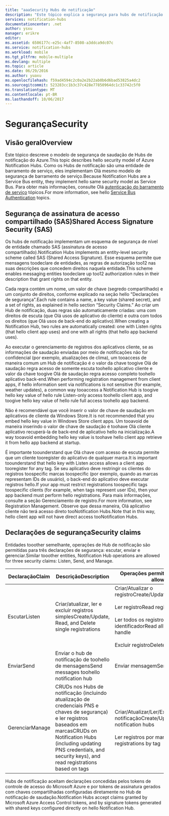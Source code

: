 ```yaml
---
title: "aaaSecurity Hubs de notificação"
description: "Este tópico explica a segurança para hubs de notificação do Azure."
services: notification-hubs
documentationcenter: .net
author: ysxu
manager: erikre
editor: 
ms.assetid: 6506177c-e25c-4af7-8508-a3ddca9dc07c
ms.service: notification-hubs
ms.workload: mobile
ms.tgt_pltfrm: mobile-multiple
ms.devlang: multiple
ms.topic: article
ms.date: 06/29/2016
ms.author: yuaxu
ms.openlocfilehash: f59ad4594c2c0a2e2b22ab0b6d6bad53825a4dc2
ms.sourcegitcommit: 523283cc1b3c37c428e77850964dc1c33742c5f0
ms.translationtype: MT
ms.contentlocale: pt-BR
ms.lasthandoff: 10/06/2017
---
```

# <a name="security"></a><span data-ttu-id="4ef15-103">Segurança</span><span class="sxs-lookup"><span data-stu-id="4ef15-103">Security</span></span>
## <a name="overview"></a><span data-ttu-id="4ef15-104">Visão geral</span><span class="sxs-lookup"><span data-stu-id="4ef15-104">Overview</span></span>
<span data-ttu-id="4ef15-105">Este tópico descreve o modelo de segurança de saudação de Hubs de notificação do Azure.</span><span class="sxs-lookup"><span data-stu-id="4ef15-105">This topic describes hello security model of Azure Notification Hubs.</span></span> <span data-ttu-id="4ef15-106">Como os Hubs de notificação são uma entidade de barramento de serviço, eles implementam Olá mesmo modelo de segurança de barramento de serviço.</span><span class="sxs-lookup"><span data-stu-id="4ef15-106">Because Notification Hubs are a Service Bus entity, they implement hello same security model as Service Bus.</span></span> <span data-ttu-id="4ef15-107">Para obter mais informações, consulte Olá [autenticação do barramento de serviço](https://msdn.microsoft.com/library/azure/dn155925.aspx) tópicos.</span><span class="sxs-lookup"><span data-stu-id="4ef15-107">For more information, see hello [Service Bus Authentication](https://msdn.microsoft.com/library/azure/dn155925.aspx) topics.</span></span>

## <a name="shared-access-signature-security-sas"></a><span data-ttu-id="4ef15-108">Segurança de assinatura de acesso compartilhado (SAS)</span><span class="sxs-lookup"><span data-stu-id="4ef15-108">Shared Access Signature Security (SAS)</span></span>
<span data-ttu-id="4ef15-109">Os hubs de notificação implementam um esquema de segurança de nível de entidade chamado SAS (assinatura de acesso compartilhado).</span><span class="sxs-lookup"><span data-stu-id="4ef15-109">Notification Hubs implements an entity-level security scheme called SAS (Shared Access Signature).</span></span> <span data-ttu-id="4ef15-110">Esse esquema permite que mensagens toodeclare de entidades, as regras de autorização too12 nas suas descrições que concedem direitos naquela entidade.</span><span class="sxs-lookup"><span data-stu-id="4ef15-110">This scheme enables messaging entities toodeclare up too12 authorization rules in their description that grant rights on that entity.</span></span>

<span data-ttu-id="4ef15-111">Cada regra contém um nome, um valor de chave (segredo compartilhado) e um conjunto de direitos, conforme explicado na seção hello "Declarações de segurança".</span><span class="sxs-lookup"><span data-stu-id="4ef15-111">Each rule contains a name, a key value (shared secret), and a set of rights, as explained in hello section “Security Claims.”</span></span> <span data-ttu-id="4ef15-112">Ao criar um Hub de notificação, duas regras são automaticamente criadas: uma com direitos de escuta (que Olá usos de aplicativo do cliente) e outra com todos os direitos (que Olá usos de back-end do aplicativo).</span><span class="sxs-lookup"><span data-stu-id="4ef15-112">When creating a Notification Hub, two rules are automatically created: one with Listen rights (that hello client app uses) and one with all rights (that hello app backend uses).</span></span>

<span data-ttu-id="4ef15-113">Ao executar o gerenciamento de registros dos aplicativos cliente, se as informações de saudação enviadas por meio de notificações não for confidencial (por exemplo, atualizações de clima), um tooaccess de maneira comum um Hub de notificação é o valor da chave toogive Olá de saudação regra acesso de somente escuta toohello aplicativo cliente e valor da chave toogive Olá de saudação regra acesso completo toohello aplicativo back-end.</span><span class="sxs-lookup"><span data-stu-id="4ef15-113">When performing registration management from client apps, if hello information sent via notifications is not sensitive (for example, weather updates), a common way tooaccess a Notification Hub is toogive hello key value of hello rule Listen-only access toohello client app, and toogive hello key value of hello rule full access toohello app backend.</span></span>

<span data-ttu-id="4ef15-114">Não é recomendável que você inserir o valor de chave de saudação em aplicativos de cliente da Windows Store.</span><span class="sxs-lookup"><span data-stu-id="4ef15-114">It is not recommended that you embed hello key value in Windows Store client apps.</span></span> <span data-ttu-id="4ef15-115">Um tooavoid de maneira inserindo o valor de chave de saudação é toohave Olá cliente aplicativo recuperá-la de back-end de aplicativo hello na inicialização.</span><span class="sxs-lookup"><span data-stu-id="4ef15-115">A way tooavoid embedding hello key value is toohave hello client app retrieve it from hello app backend at startup.</span></span>

<span data-ttu-id="4ef15-116">É importante toounderstand que Olá chave com acesso de escuta permite que um cliente tooregister do aplicativo de qualquer marca.</span><span class="sxs-lookup"><span data-stu-id="4ef15-116">It is important toounderstand that hello key with Listen access allows a client app tooregister for any tag.</span></span> <span data-ttu-id="4ef15-117">Se seu aplicativo deve restringir os clientes do registros toospecific marcas toospecific (por exemplo, quando as marcas representam IDs de usuário), o back-end do aplicativo deve executar registros hello.</span><span class="sxs-lookup"><span data-stu-id="4ef15-117">If your app must restrict registrations toospecific tags toospecific clients (for example, when tags represent user IDs), then your app backend must perform hello registrations.</span></span> <span data-ttu-id="4ef15-118">Para mais informações, consulte a seção Gerenciamento de registro.</span><span class="sxs-lookup"><span data-stu-id="4ef15-118">For more information, see Registration Management.</span></span> <span data-ttu-id="4ef15-119">Observe que dessa maneira, Olá aplicativo cliente não terá acesso direto tooNotification Hubs.</span><span class="sxs-lookup"><span data-stu-id="4ef15-119">Note that in this way, hello client app will not have direct access tooNotification Hubs.</span></span>

## <a name="security-claims"></a><span data-ttu-id="4ef15-120">Declarações de segurança</span><span class="sxs-lookup"><span data-stu-id="4ef15-120">Security claims</span></span>
<span data-ttu-id="4ef15-121">Entidades tooother semelhante, operações de Hub de notificação são permitidas para três declarações de segurança: escutar, enviar e gerenciar.</span><span class="sxs-lookup"><span data-stu-id="4ef15-121">Similar tooother entities, Notification Hub operations are allowed for three security claims: Listen, Send, and Manage.</span></span>

| <span data-ttu-id="4ef15-122">Declaração</span><span class="sxs-lookup"><span data-stu-id="4ef15-122">Claim</span></span> | <span data-ttu-id="4ef15-123">Descrição</span><span class="sxs-lookup"><span data-stu-id="4ef15-123">Description</span></span> | <span data-ttu-id="4ef15-124">Operações permitidas</span><span class="sxs-lookup"><span data-stu-id="4ef15-124">Operations allowed</span></span> |
| --- | --- | --- |
| <span data-ttu-id="4ef15-125">Escutar</span><span class="sxs-lookup"><span data-stu-id="4ef15-125">Listen</span></span> |<span data-ttu-id="4ef15-126">Criar/atualizar, ler e excluir registros simples</span><span class="sxs-lookup"><span data-stu-id="4ef15-126">Create/Update, Read, and Delete single registrations</span></span> |<span data-ttu-id="4ef15-127">Criar/Atualizar o registro</span><span class="sxs-lookup"><span data-stu-id="4ef15-127">Create/Update registration</span></span><br><br><span data-ttu-id="4ef15-128">Ler registro</span><span class="sxs-lookup"><span data-stu-id="4ef15-128">Read registration</span></span><br><br><span data-ttu-id="4ef15-129">Ler todos os registros para um identificador</span><span class="sxs-lookup"><span data-stu-id="4ef15-129">Read all registrations for a handle</span></span><br><br><span data-ttu-id="4ef15-130">Excluir registro</span><span class="sxs-lookup"><span data-stu-id="4ef15-130">Delete registration</span></span> |
| <span data-ttu-id="4ef15-131">Enviar</span><span class="sxs-lookup"><span data-stu-id="4ef15-131">Send</span></span> |<span data-ttu-id="4ef15-132">Enviar o hub de notificação de toohello de mensagens</span><span class="sxs-lookup"><span data-stu-id="4ef15-132">Send messages toohello notification hub</span></span> |<span data-ttu-id="4ef15-133">Enviar mensagem</span><span class="sxs-lookup"><span data-stu-id="4ef15-133">Send message</span></span> |
| <span data-ttu-id="4ef15-134">Gerenciar</span><span class="sxs-lookup"><span data-stu-id="4ef15-134">Manage</span></span> |<span data-ttu-id="4ef15-135">CRUDs nos Hubs de notificação (incluindo atualização de credenciais PNS e chaves de segurança) e ler registros baseados em marcas</span><span class="sxs-lookup"><span data-stu-id="4ef15-135">CRUDs on Notification Hubs (including updating PNS credentials, and security keys), and read registrations based on tags</span></span> |<span data-ttu-id="4ef15-136">Criar/Atualizar/Ler/Excluir hubs de notificação</span><span class="sxs-lookup"><span data-stu-id="4ef15-136">Create/Update/Read/Delete notification hubs</span></span><br><br><span data-ttu-id="4ef15-137">Ler registros por marca</span><span class="sxs-lookup"><span data-stu-id="4ef15-137">Read registrations by tag</span></span> |

<span data-ttu-id="4ef15-138">Hubs de notificação aceitam declarações concedidas pelos tokens de controle de acesso do Microsoft Azure e por tokens de assinatura gerados com chaves compartilhadas configuradas diretamente no Hub de notificação de saudação.</span><span class="sxs-lookup"><span data-stu-id="4ef15-138">Notification Hubs accept claims granted by Microsoft Azure Access Control tokens, and by signature tokens generated with shared keys configured directly on hello Notification Hub.</span></span>

